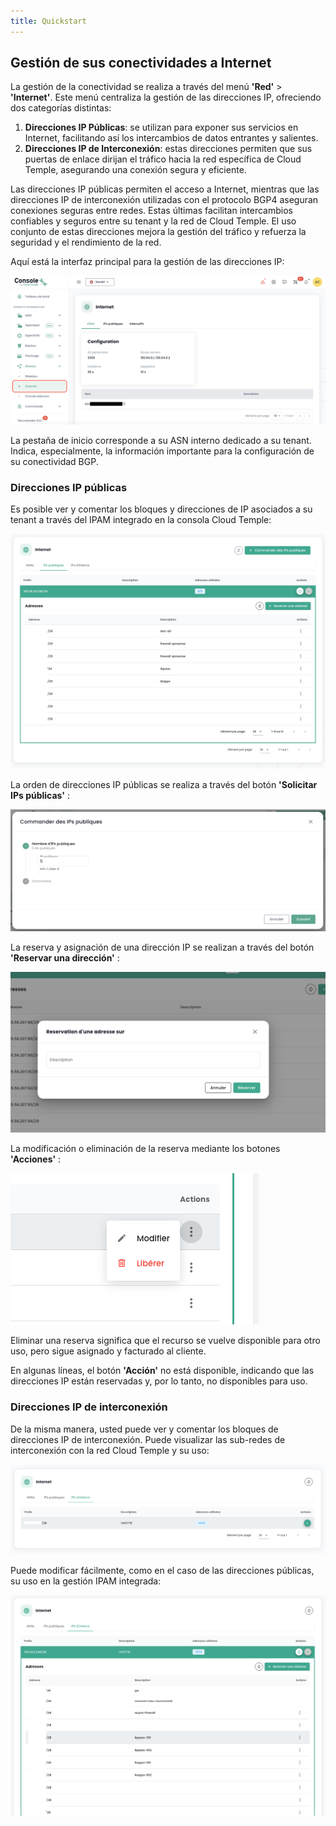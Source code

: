 ```yaml
---
title: Quickstart
---
```



## Gestión de sus conectividades a Internet

La gestión de la conectividad se realiza a través del menú **'Red'** > **'Internet'**. Este menú centraliza la gestión de las direcciones IP, ofreciendo dos categorías distintas:

1. **Direcciones IP Públicas**: se utilizan para exponer sus servicios en Internet, facilitando así los intercambios de datos entrantes y salientes.
2. **Direcciones IP de Interconexión**: estas direcciones permiten que sus puertas de enlace dirijan el tráfico hacia la red específica de Cloud Temple, asegurando una conexión segura y eficiente.

Las direcciones IP públicas permiten el acceso a Internet, mientras que las direcciones IP de interconexión utilizadas con el protocolo BGP4 aseguran conexiones seguras entre redes. Estas últimas facilitan intercambios confiables y seguros entre su tenant y la red de Cloud Temple. El uso conjunto de estas direcciones mejora la gestión del tráfico y refuerza la seguridad y el rendimiento de la red.

Aquí está la interfaz principal para la gestión de las direcciones IP:

![](images/shiva_inet_001.png)

La pestaña de inicio corresponde a su ASN interno dedicado a su tenant. Indica, especialmente, la información importante para la configuración de su conectividad BGP.

### Direcciones IP públicas

Es posible ver y comentar los bloques y direcciones de IP asociados a su tenant a través del IPAM integrado en la consola Cloud Temple:

![](images/shiva_inet_002.png)

La orden de direcciones IP públicas se realiza a través del botón **'Solicitar IPs públicas'** :

![](images/shiva_inet_003.png)

La reserva y asignación de una dirección IP se realizan a través del botón **'Reservar una dirección'** :

![](images/shiva_inet_004.png)

La modificación o eliminación de la reserva mediante los botones **'Acciones'** :

![](images/shiva_inet_005.png)

Eliminar una reserva significa que el recurso se vuelve disponible para otro uso, pero sigue asignado y facturado al cliente.

En algunas líneas, el botón **'Acción'** no está disponible, indicando que las direcciones IP están reservadas y, por lo tanto, no disponibles para uso.

### Direcciones IP de interconexión

De la misma manera, usted puede ver y comentar los bloques de direcciones IP de interconexión. Puede visualizar las sub-redes de interconexión con la red Cloud Temple y su uso:

![](images/shiva_inet_008.png)

Puede modificar fácilmente, como en el caso de las direcciones públicas, su uso en la gestión IPAM integrada:

![](images/shiva_inet_007.png)